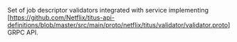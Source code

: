 Set of job descriptor validators integrated with service implementing 
[https://github.com/Netflix/titus-api-definitions/blob/master/src/main/proto/netflix/titus/validator/validator.proto] GRPC API.